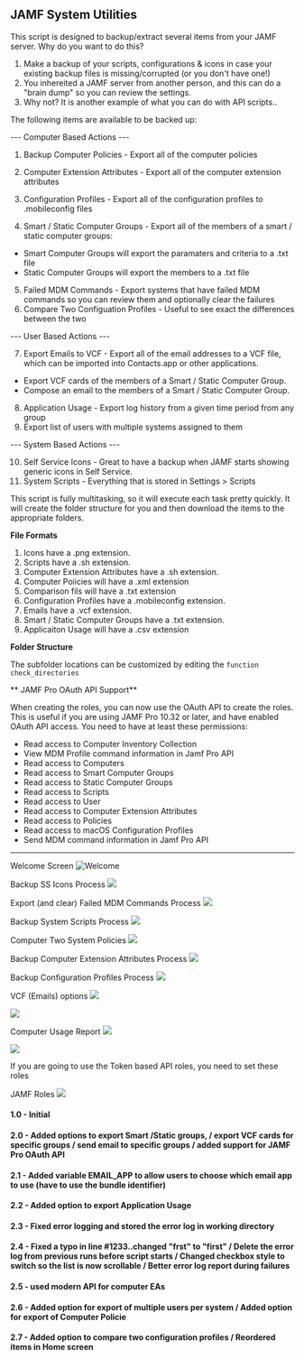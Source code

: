 ## JAMF System Utilities    

This script is designed to backup/extract several items from your JAMF server.  Why do you want to do this?

1.  Make a backup of your scripts, configurations & icons in case your existing backup files is missing/corrupted (or you don't have one!)
2.  You inhereited a JAMF server from another person, and this can do a "brain dump" so you can review the settings.
3.  Why not?  It is another example of what you can do with API scripts..

The following items are available to be backed up:

--- Computer Based Actions ---

1.  Backup Computer Policies - Export all of the computer policies
2.  Computer Extension Attributes - Export all of the computer extension attributes
3.  Configuration Profiles - Export all of the configuration profiles to .mobileconfig files

4.  Smart / Static Computer Groups - Export all of the members of a smart / static computer groups:
   - Smart Computer Groups will export the paramaters and criteria to a .txt file
   - Static Computer Groups will export the members to a .txt file
5.  Failed MDM Commands - Export systems that have failed MDM commands so you can review them and optionally clear the failures
6.  Compare Two Configuation Profiles - Useful to see exact the differences between the two


--- User Based Actions ---

7.  Export Emails to VCF - Export all of the email addresses to a VCF file, which can be imported into Contacts.app or other applications. 
   - Export VCF cards of the members of a Smart / Static Computer Group.
   - Compose an email to the members of a Smart / Static Computer Group.
8.  Application Usage - Export log history from a given time period from any group
9.  Export list of users with multiple systems assigned to them

--- System Based Actions ---

10. Self Service Icons - Great to have a backup when JAMF starts showing generic icons in Self Service.
11. System Scripts - Everything that is stored in Settings > Scripts

This script is fully multitasking, so it will execute each task pretty quickly.  It will create the folder structure for you and then download the items to the appropriate folders. 

**File Formats**

1. Icons have a .png extension.
2. Scripts have a .sh extension.
3. Computer Extension Attributes have a .sh extension.
4. Computer Poiicies will have a .xml extension
5. Comparison fils will have a .txt extension
6. Configuration Profiles have a .mobileconfig extension.
7. Emails have a .vcf extension.
8. Smart / Static Computer Groups have a .txt extension.
9. Applicaiton Usage will have a .csv extension

**Folder Structure**

The subfolder locations can be customized by editing the ```function check_directories```

** JAMF Pro OAuth API Support**

When creating the roles, you can now use the OAuth API to create the roles.  This is useful if you are using JAMF Pro 10.32 or later, and have enabled OAuth API access.  You need to have at least these permissions:

- Read access to Computer Inventory Collection
- View MDM Profile command information in Jamf Pro API
- Read access to Computers
- Read access to Smart Computer Groups
- Read access to Static Computer Groups
- Read access to Scripts
- Read access to User
- Read access to Computer Extension Attributes
- Read access to Policies
- Read access to macOS Configuration Profiles
- Send MDM command information in Jamf Pro API

------------------------------------

Welcome Screen
![Welcome](/JAMFSystemUtilities/JAMFSystemUtilities-Welcome.png)

Backup SS Icons Process
![](/JAMFSystemUtilities/JAMFSystemUtilities-BackupIcons.png)

Export (and clear) Failed MDM Commands Process
![](/JAMFSystemUtilities/JAMFSystemUtilities-failedmdm.png)

Backup System Scripts Process
![](/JAMFSystemUtilities/JAMFSystemUtilities-Scripts.png)

Computer Two System Policies
![](/JAMFSystemUtilities/JAMFSystemUtilities-CompareProfiles.png)

Backup Computer Extension Attributes Process
![](/JAMFSystemUtilities/JAMFSystemUtilities-ComputerEA.png)

Backup Configuration Profiles Process
![](/JAMFSystemUtilities/JAMFSystemUtilities-Profiles.png)

VCF (Emails) options
![](/JAMFSystemUtilities/JAMFSystemUtilities-ContactsMenu.png)

![](/JAMFSystemUtilities/JAMFSystemUtilities-Contacts.png)

Computer Usage Report
![](/JAMFSystemUtilities/JAMFSystemUtilities-ComputerUsageMenu.png)

![](/JAMFSystemUtilities/JAMFSystemUtilities-ComputerUsage.png)


If you are going to use the Token based API roles, you need to set these roles

JAMF Roles
![](/JAMFSystemUtilities/JAMFSystemUtilities-API_Roles.png
)

#### 1.0 - Initial
#### 2.0 - Added options to export Smart /Static groups, / export VCF cards for specific groups / send email to specific groups / added support for JAMF Pro OAuth API
#### 2.1 - Added variable EMAIL_APP to allow users to choose which email app to use (have to use the bundle identifier)
#### 2.2 - Added option to export Application Usage
#### 2.3 - Fixed error logging and stored the error log in working directory
#### 2.4 - Fixed a typo in line #1233..changed "frst" to "first" / Delete the error log from previous runs before script starts / Changed checkbox style to switch so the list is now scrollable / Better error log report during failures
#### 2.5 - used modern API for computer EAs
#### 2.6 - Added option for export of multiple users per system / Added option for export of Computer Policie
#### 2.7 - Added option to compare two configuration profiles / Reordered items in Home screen